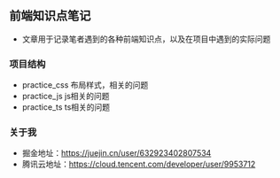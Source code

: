 ## 前端知识点笔记

- 文章用于记录笔者遇到的各种前端知识点，以及在项目中遇到的实际问题

### 项目结构

- practice_css 布局样式，相关的问题
- practice_js js相关的问题
- practice_ts ts相关的问题

### 关于我

- 掘金地址：https://juejin.cn/user/632923402807534
- 腾讯云地址：https://cloud.tencent.com/developer/user/9953712
